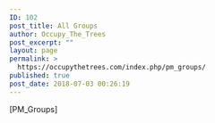 ```yaml
---
ID: 102
post_title: All Groups
author: Occupy_The_Trees
post_excerpt: ""
layout: page
permalink: >
  https://occupythetrees.com/index.php/pm_groups/
published: true
post_date: 2018-07-03 00:26:19
---
```

[PM_Groups]